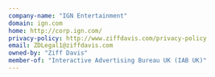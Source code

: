 ```yaml
---
company-name: "IGN Entertainment"
domain: ign.com
home: http://corp.ign.com/
privacy-policy: http://www.ziffdavis.com/privacy-policy
email: ZDLegal1@ziffdavis.com
owned-by: "Ziff Davis"
member-of: "Interactive Advertising Bureau UK (IAB UK)"
---
```




